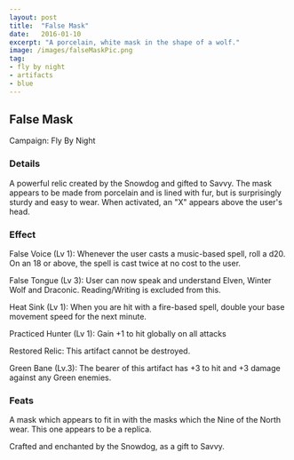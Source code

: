 ```yaml
---
layout: post
title:  "False Mask"
date:   2016-01-10
excerpt: "A porcelain, white mask in the shape of a wolf."
image: /images/falseMaskPic.png
tag:
- fly by night
- artifacts 
- blue
---
```


## False Mask
Campaign: Fly By Night

### Details

A powerful relic created by the Snowdog and gifted to Savvy. The mask appears to be made from porcelain and is lined with fur, but is surprisingly sturdy and easy to wear. When activated, an "X" appears above the user's head.


### Effect

False Voice (Lv 1):
Whenever the user casts a music-based spell, roll a d20. On an 18 or above, the spell is cast twice at no cost to the user.

False Tongue (Lv 3):
User can now speak and understand Elven, Winter Wolf and Draconic. Reading/Writing is excluded from this.

Heat Sink (Lv 1):
When you are hit with a fire-based spell, double your base movement speed for the next minute. 

Practiced Hunter (Lv 1): 
Gain +1 to hit globally on all attacks 

Restored Relic:
This artifact cannot be destroyed.

Green Bane (Lv.3):
The bearer of this artifact has +3 to hit and +3 damage against any Green enemies.

### Feats

A mask which appears to fit in with the masks which the Nine of the North wear. This one appears to be a replica.

Crafted and enchanted by the Snowdog, as a gift to Savvy.
